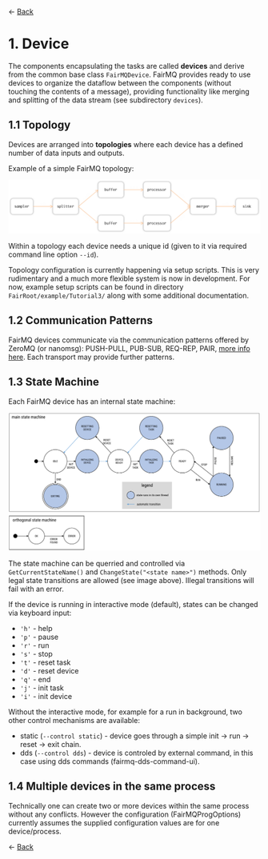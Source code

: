 ← [Back](../README.md)

# 1. Device

The components encapsulating the tasks are called **devices** and derive from the common base class `FairMQDevice`. FairMQ provides ready to use devices to organize the dataflow between the components (without touching the contents of a message), providing functionality like merging and splitting of the data stream (see subdirectory `devices`).

## 1.1 Topology

Devices are arranged into **topologies** where each device has a defined number of data inputs and outputs.

Example of a simple FairMQ topology:

![example of FairMQ topology](images/example_topology.png?raw=true "Example of possible FairMQ topology")

Within a topology each device needs a unique id (given to it via required command line option `--id`).

Topology configuration is currently happening via setup scripts. This is very rudimentary and a much more flexible system is now in development. For now, example setup scripts can be found in directory `FairRoot/example/Tutorial3/` along with some additional documentation.

## 1.2 Communication Patterns

FairMQ devices communicate via the communication patterns offered by ZeroMQ (or nanomsg): PUSH-PULL, PUB-SUB, REQ-REP, PAIR, [more info here](http://api.zeromq.org/4-0:zmq-socket). Each transport may provide further patterns.

## 1.3 State Machine

Each FairMQ device has an internal state machine:

![FairMQ state machine](images/device_states.png?raw=true "FairMQ state machine")

The state machine can be querried and controlled via `GetCurrentStateName()` and `ChangeState("<state name>")` methods. Only legal state transitions are allowed (see image above). Illegal transitions will fail with an error.

If the device is running in interactive mode (default), states can be changed via keyboard input:

 - `'h'` - help
 - `'p'` - pause
 - `'r'` - run
 - `'s'` - stop
 - `'t'` - reset task
 - `'d'` - reset device
 - `'q'` - end
 - `'j'` - init task
 - `'i'` - init device

Without the interactive mode, for example for a run in background, two other control mechanisms are available:

 - static (`--control static`) - device goes through a simple init -> run -> reset -> exit chain.
 - dds (`--control dds`) - device is controled by external command, in this case using dds commands (fairmq-dds-command-ui).

## 1.4 Multiple devices in the same process

Technically one can create two or more devices within the same process without any conflicts. However the configuration (FairMQProgOptions) currently assumes the supplied configuration values are for one device/process.

← [Back](../README.md)
